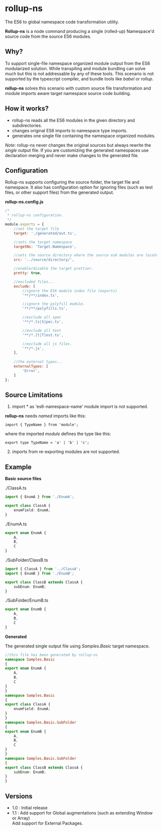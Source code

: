 # rollup-ns

The ES6 to global namespace code transformation utility.

**Rollup-ns** is a node command producing a single (rolled-up) Namespace'd source code from the source ES6 modules.

## Why?

To support single-file namespace organized module output from the ES6 modularized solution. While transpiling and module bundling can solve much but this is not addressable by any of these tools. This scenario is not supported by the typescript compiler, and bundle tools like *babel* or *rollup*.

**rollup-ns** solves this scenario with custom source file transformation and module imports aware target namespace source code building. 

## How it works?

* rollup-ns reads all the ES6 modules in the given directory and subdirectories.
* changes original ES6 imports to namespace type imports.
* generates one single file containing the namespace organized modules.

*Note*: rollup-ns never changes the original sources but always rewrite the *single* output file. If you are customizing the generated namespaces use declaration merging and never make changes to the generated file.

## Configuration

Rollup-ns supports configuring the source folder, the target file and namespace. It also has configuration option for ignoring files (such as test files, or other support files) from the generated output.

**rollup-ns.config.js**

```javascript
/*
 * rollup-ns configuration.
 */
module.exports = {
	//set the target file 
	target: './generated/out.ts',

	//sets the target namespace 
	targetNs: 'Target.Namespace',

	//sets the source directory where the source es6 modules are located
	src: '../source/directory/',

	//enable/disable the target prettier.
	pretty: true,

	//excluded files...
	exclude: [
		//ignore the ES6 module index file (exports)
		'**/**/index.ts',

		//ignore the polyfill module.
		'**/**/polyfills.ts',

		//exclude all spec
		'**/*.[s|S]pec.ts',

		//exclude all test
		'**/*.[t|T]est.ts',

		//exclude all js files.
		'**/*.js',
    ],
    
    //the external types...
    externalTypes: [
        'Error',
    ]
};
```

## Source Limitations

1. import * as 'es6-namespace-name' module import is not supported. 
 
**rollup-ns** needs *named* imports like this: 

    import { TypeName } from 'module';

where the imported *module* defines the type like this:

    export type TypeName = 'a' | 'b' | 'c';

2. imports from re-exporting modules are not supported.

## Example


**Basic source files**

./ClassA.ts
```typescript
import { EnumA } from './EnumA';

export class ClassA {
    enumField: EnumA;
}
```

./EnumA.ts
```typescript
export enum EnumA {
    A,
    B,
    C
}
```

./SubFolder/ClassB.ts
```typescript
import { ClassA } from '../ClassA';
import { EnumB } from './EnumB';

export class ClassB extends ClassA {
    subEnum: EnumB;
}
```

./SubFolder/EnumB.ts
```typescript
export enum EnumB {
    A,
    B,
    C
}
```

**Generated**

The generated single output file using *Samples.Basic* target namespace.

```typescript
//this file has been generated by rollup-ns
namespace Samples.Basic
{
export enum EnumA {
    A,
    B,
    C
}
}
namespace Samples.Basic
{
export class ClassA {
    enumField: EnumA;
}
}
namespace Samples.Basic.SubFolder
{
export enum EnumB {
    A,
    B,
    C
}
}
namespace Samples.Basic.SubFolder
{
export class ClassB extends ClassA {
    subEnum: EnumB;
}
}
```

## Versions

- 1.0 : Initial release
- 1.1 : Add support for Global augmentations (such as extending Window or Array)  
  Add support for External Packages.